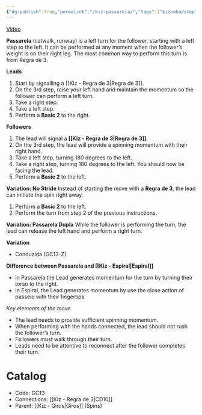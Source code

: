 ```yaml
---
{"dg-publish":true,"permalink":"/kiz-passarela/","tags":["kizomba/step"],"created":"2024-10-03T13:47:23.771-04:00","updated":"2025-01-28T12:17:38.192-05:00"}
---
```



[Video](https://youtu.be/BfYTWOXdlsc)

**Passarela** (catwalk, runway) is a left turn for the follower, starting with a left step to the left. It can be performed at any moment when the follower’s weight is on their right leg. The most common way to perform this turn is from Regra de 3.

**Leads**
1. Start by signalling a [[Kiz - Regra de 3\|Regra de 3]].
2. On the 3rd step, raise your left hand and maintain the momentum so the follower can perform a left turn.
3. Take a right step.
4. Take a left step.
5. Perform a **Basic 2** to the right.

**Followers**
1. The lead will signal a **[[Kiz - Regra de 3\|Regra de 3]]**.
2. On the 3rd step, the lead will provide a spinning momentum with their right hand.
3. Take a left step, turning 180 degrees to the left.
4. Take a right step, turning 180 degrees to the left. You should now be facing the lead.
5. Perform a **Basic 2** to the left.

**Variation: No Stride**
Instead of starting the move with a **Regra de 3**, the lead can initiate the spin right away.

1. Perform a **Basic 2** to the left.
2. Perform the turn from step 2 of the previous instructions.

**Variation: Passarela Dupla**
While the follower is performing the turn, the lead can release the left hand and perform a right turn.

**Variation**
- Conduzida (GC13-Z)

**Difference between Passarela and [[Kiz - Espiral\|Espiral]]**
- in Passarela the Lead generates momentum for the turn by turning their torso to the right.
- In Espiral, the Lead generates momentum by use the close action of passeio with their fingertips

*Key elements of the move*
- The lead needs to provide sufficient spinning momentum.
- When performing with the hands connected, the lead should not rush the follower’s turn.
- Followers must walk through their turn.
- Leads need to be attentive to reconnect after the follower completes their turn.

# Catalog

- Code: GC13
- Connections: [[Kiz - Regra de 3\|CD10]]
- Parent: [[Kiz - Giros\|Giros]] (Spins)
